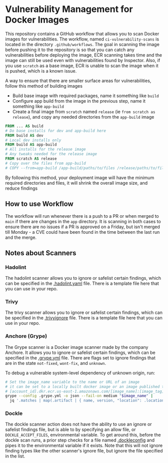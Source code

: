 # Vulnerability Management for Docker Images

This repository contains a GitHub workflow that allows you to scan Docker images for vulnerabilities. The workflow, named `ci-vulnerability-scans` is located in the directory `.github/workflows`. The goal in scanning the image before pushing it to the repository is so that you can catch any vulnerabilities before deploying the image, ECR scanning takes time and the image can still be used even with vulnerabilities found by Inspector. Also, if you use `scratch` as a base image, ECR is unable to scan the image when it is pushed, which is a known issue.

A way to ensure that there are smaller surface areas for vulnerabilities, follow this method of building images

- Build base image with required packages, name it something like `build`
- Configure app build from the image in the previous step, name it something like `app-build`
- Create a final image from `scratch` named `release` (ie `from scratch as release`), and copy any needed directories from the `app-build` image

```dockerfile
FROM ... AS build
# Do base installs for dev and app-build here
FROM build AS dev
# Local dev installs only
FROM build AS app-build
# All installs for the release image
# Any tweaks needed for the release image
FROM scratch AS release
# Copy over the files from app-build
# COPY --from=app-build /app-build/paths/to/files /release/paths/to/files
```

By following this method, your deployment image will have the minimum required directories and files, it will shrink the overall image size, and reduce findings

## How to use Workflow

The workflow will run whenever there is a push to a PR or when merged to `main` if there are changes in the `app` directory. It is scanning in both cases to ensure there are no issues if a PR is approved on a Friday, but isn't merged till Monday - a CVE could have been found in the time between the last run and the merge.

## Notes about Scanners

### Hadolint

The hadolint scanner allows you to ignore or safelist certain findings, which can be specified in the [.hadolint.yaml](/.hadolint.yaml) file. There is a template file here that you can use in your repo.

### Trivy

The trivy scanner allows you to ignore or safelist certain findings, which can be specified in the [.trivyignore](/.trivyignore) file. There is a template file here that you can use in your repo.

### Anchore (Grype)

The Grype scanner is a Docker image scanner made by the company Anchore. It allows you to ignore or safelist certain findings, which can be specified in the [.grype.yml](/.grype.yml) file. There are flags set to ignore findings that are in the state `not-fixed`, `wont-fix`, and `unknown`.

To debug a vulnerable system-level dependency of unknown origin, run:

```bash
# Set the image_name variable to the name or URL of an image
# it can be set to a locally built docker image or an image published to a container image repository such as ECR e.g.
# [account_id].dkr.ecr.us-east-1.amazonaws.com/[image_name]:[image_tag]
grype --config .grype.yml -o json --fail-on medium "$image_name" |
  jq '.matches | map(.artifact | { name, version, "location": .locations[0].path })'
```

### Dockle

The dockle scanner action does not have the ability to use an ignore or safelist findings file, but is able to by specifying an allow file, or `DOCKLE_ACCEPT_FILES`, environmental variable. To get around this, before the dockle scan runs, a prior step checks for a file named [.dockleconfig](/.dockleconfig) and pipes it to the environmental variable if it exists. Note that this will not ignore finding types like the other scanner's ignore file, but ignore the file specified in the list.
